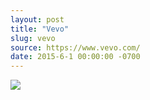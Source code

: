```yaml
---
layout: post
title: "Vevo"
slug: vevo
source: https://www.vevo.com/
date: 2015-6-1 00:00:00 -0700
---
```


<img src="{{ site.url }}/assets/img/screenshots/vevo.jpg">
